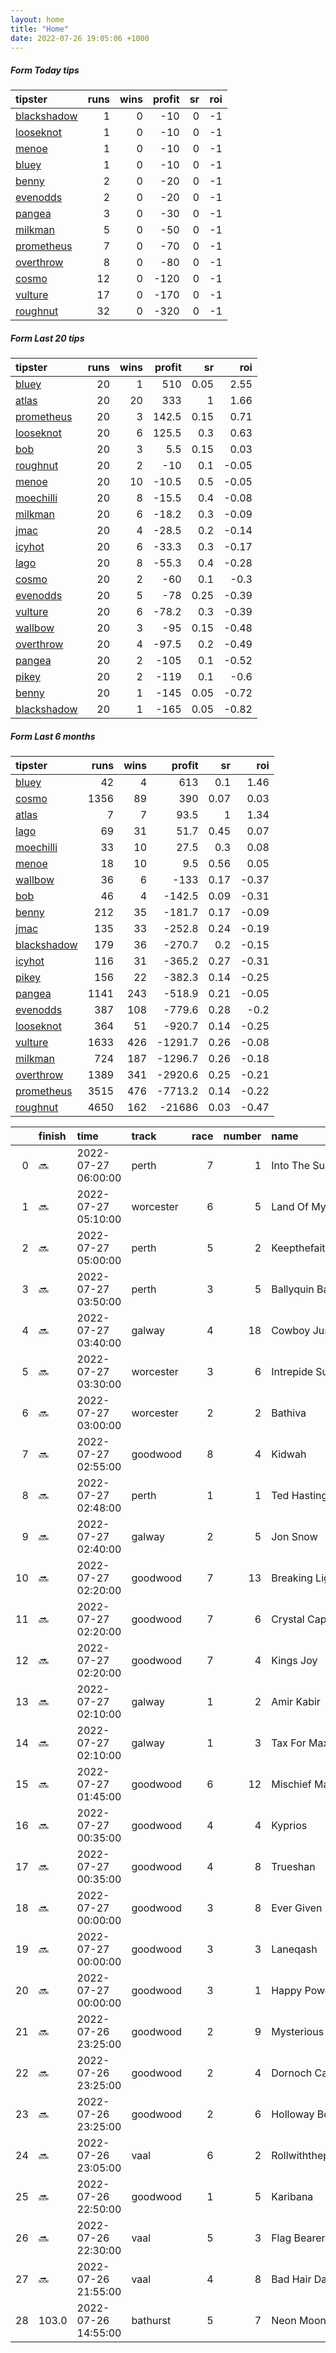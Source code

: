 ```yaml
---   
layout: home  
title: "Home"   
date: 2022-07-26 19:05:06 +1000  
---   
```



##### Form Today tips   

| tipster                                                         |   runs |   wins |   profit |   sr |   roi |
|:----------------------------------------------------------------|-------:|-------:|---------:|-----:|------:|
| [blackshadow](https://mrwayneo.github.io/tips/blackshadow.html) |      1 |      0 |      -10 |    0 |    -1 |
| [looseknot](https://mrwayneo.github.io/tips/looseknot.html)     |      1 |      0 |      -10 |    0 |    -1 |
| [menoe](https://mrwayneo.github.io/tips/menoe.html)             |      1 |      0 |      -10 |    0 |    -1 |
| [bluey](https://mrwayneo.github.io/tips/bluey.html)             |      1 |      0 |      -10 |    0 |    -1 |
| [benny](https://mrwayneo.github.io/tips/benny.html)             |      2 |      0 |      -20 |    0 |    -1 |
| [evenodds](https://mrwayneo.github.io/tips/evenodds.html)       |      2 |      0 |      -20 |    0 |    -1 |
| [pangea](https://mrwayneo.github.io/tips/pangea.html)           |      3 |      0 |      -30 |    0 |    -1 |
| [milkman](https://mrwayneo.github.io/tips/milkman.html)         |      5 |      0 |      -50 |    0 |    -1 |
| [prometheus](https://mrwayneo.github.io/tips/prometheus.html)   |      7 |      0 |      -70 |    0 |    -1 |
| [overthrow](https://mrwayneo.github.io/tips/overthrow.html)     |      8 |      0 |      -80 |    0 |    -1 |
| [cosmo](https://mrwayneo.github.io/tips/cosmo.html)             |     12 |      0 |     -120 |    0 |    -1 |
| [vulture](https://mrwayneo.github.io/tips/vulture.html)         |     17 |      0 |     -170 |    0 |    -1 |
| [roughnut](https://mrwayneo.github.io/tips/roughnut.html)       |     32 |      0 |     -320 |    0 |    -1 |

##### Form Last 20 tips   

| tipster                                                         |   runs |   wins |   profit |   sr |   roi |
|:----------------------------------------------------------------|-------:|-------:|---------:|-----:|------:|
| [bluey](https://mrwayneo.github.io/tips/bluey.html)             |     20 |      1 |    510   | 0.05 |  2.55 |
| [atlas](https://mrwayneo.github.io/tips/atlas.html)             |     20 |     20 |    333   | 1    |  1.66 |
| [prometheus](https://mrwayneo.github.io/tips/prometheus.html)   |     20 |      3 |    142.5 | 0.15 |  0.71 |
| [looseknot](https://mrwayneo.github.io/tips/looseknot.html)     |     20 |      6 |    125.5 | 0.3  |  0.63 |
| [bob](https://mrwayneo.github.io/tips/bob.html)                 |     20 |      3 |      5.5 | 0.15 |  0.03 |
| [roughnut](https://mrwayneo.github.io/tips/roughnut.html)       |     20 |      2 |    -10   | 0.1  | -0.05 |
| [menoe](https://mrwayneo.github.io/tips/menoe.html)             |     20 |     10 |    -10.5 | 0.5  | -0.05 |
| [moechilli](https://mrwayneo.github.io/tips/moechilli.html)     |     20 |      8 |    -15.5 | 0.4  | -0.08 |
| [milkman](https://mrwayneo.github.io/tips/milkman.html)         |     20 |      6 |    -18.2 | 0.3  | -0.09 |
| [jmac](https://mrwayneo.github.io/tips/jmac.html)               |     20 |      4 |    -28.5 | 0.2  | -0.14 |
| [icyhot](https://mrwayneo.github.io/tips/icyhot.html)           |     20 |      6 |    -33.3 | 0.3  | -0.17 |
| [lago](https://mrwayneo.github.io/tips/lago.html)               |     20 |      8 |    -55.3 | 0.4  | -0.28 |
| [cosmo](https://mrwayneo.github.io/tips/cosmo.html)             |     20 |      2 |    -60   | 0.1  | -0.3  |
| [evenodds](https://mrwayneo.github.io/tips/evenodds.html)       |     20 |      5 |    -78   | 0.25 | -0.39 |
| [vulture](https://mrwayneo.github.io/tips/vulture.html)         |     20 |      6 |    -78.2 | 0.3  | -0.39 |
| [wallbow](https://mrwayneo.github.io/tips/wallbow.html)         |     20 |      3 |    -95   | 0.15 | -0.48 |
| [overthrow](https://mrwayneo.github.io/tips/overthrow.html)     |     20 |      4 |    -97.5 | 0.2  | -0.49 |
| [pangea](https://mrwayneo.github.io/tips/pangea.html)           |     20 |      2 |   -105   | 0.1  | -0.52 |
| [pikey](https://mrwayneo.github.io/tips/pikey.html)             |     20 |      2 |   -119   | 0.1  | -0.6  |
| [benny](https://mrwayneo.github.io/tips/benny.html)             |     20 |      1 |   -145   | 0.05 | -0.72 |
| [blackshadow](https://mrwayneo.github.io/tips/blackshadow.html) |     20 |      1 |   -165   | 0.05 | -0.82 |

##### Form Last 6 months   

| tipster                                                         |   runs |   wins |   profit |   sr |   roi |
|:----------------------------------------------------------------|-------:|-------:|---------:|-----:|------:|
| [bluey](https://mrwayneo.github.io/tips/bluey.html)             |     42 |      4 |    613   | 0.1  |  1.46 |
| [cosmo](https://mrwayneo.github.io/tips/cosmo.html)             |   1356 |     89 |    390   | 0.07 |  0.03 |
| [atlas](https://mrwayneo.github.io/tips/atlas.html)             |      7 |      7 |     93.5 | 1    |  1.34 |
| [lago](https://mrwayneo.github.io/tips/lago.html)               |     69 |     31 |     51.7 | 0.45 |  0.07 |
| [moechilli](https://mrwayneo.github.io/tips/moechilli.html)     |     33 |     10 |     27.5 | 0.3  |  0.08 |
| [menoe](https://mrwayneo.github.io/tips/menoe.html)             |     18 |     10 |      9.5 | 0.56 |  0.05 |
| [wallbow](https://mrwayneo.github.io/tips/wallbow.html)         |     36 |      6 |   -133   | 0.17 | -0.37 |
| [bob](https://mrwayneo.github.io/tips/bob.html)                 |     46 |      4 |   -142.5 | 0.09 | -0.31 |
| [benny](https://mrwayneo.github.io/tips/benny.html)             |    212 |     35 |   -181.7 | 0.17 | -0.09 |
| [jmac](https://mrwayneo.github.io/tips/jmac.html)               |    135 |     33 |   -252.8 | 0.24 | -0.19 |
| [blackshadow](https://mrwayneo.github.io/tips/blackshadow.html) |    179 |     36 |   -270.7 | 0.2  | -0.15 |
| [icyhot](https://mrwayneo.github.io/tips/icyhot.html)           |    116 |     31 |   -365.2 | 0.27 | -0.31 |
| [pikey](https://mrwayneo.github.io/tips/pikey.html)             |    156 |     22 |   -382.3 | 0.14 | -0.25 |
| [pangea](https://mrwayneo.github.io/tips/pangea.html)           |   1141 |    243 |   -518.9 | 0.21 | -0.05 |
| [evenodds](https://mrwayneo.github.io/tips/evenodds.html)       |    387 |    108 |   -779.6 | 0.28 | -0.2  |
| [looseknot](https://mrwayneo.github.io/tips/looseknot.html)     |    364 |     51 |   -920.7 | 0.14 | -0.25 |
| [vulture](https://mrwayneo.github.io/tips/vulture.html)         |   1633 |    426 |  -1291.7 | 0.26 | -0.08 |
| [milkman](https://mrwayneo.github.io/tips/milkman.html)         |    724 |    187 |  -1296.7 | 0.26 | -0.18 |
| [overthrow](https://mrwayneo.github.io/tips/overthrow.html)     |   1389 |    341 |  -2920.6 | 0.25 | -0.21 |
| [prometheus](https://mrwayneo.github.io/tips/prometheus.html)   |   3515 |    476 |  -7713.2 | 0.14 | -0.22 |
| [roughnut](https://mrwayneo.github.io/tips/roughnut.html)       |   4650 |    162 | -21686   | 0.03 | -0.47 |

|    | finish   | time                | track     |   race |   number | name               |   odds | tipster             |
|---:|:---------|:--------------------|:----------|-------:|---------:|:-------------------|-------:|:--------------------|
|  0 | :soon:   | 2022-07-27 06:00:00 | perth     |      7 |        1 | Into The Sunset    |   3.6  | overthrow           |
|  1 | :soon:   | 2022-07-27 05:10:00 | worcester |      6 |        5 | Land Of My Delight |   7    | looseknot           |
|  2 | :soon:   | 2022-07-27 05:00:00 | perth     |      5 |        2 | Keepthefaithinme   |   2.5  | vulture             |
|  3 | :soon:   | 2022-07-27 03:50:00 | perth     |      3 |        5 | Ballyquin Bay      |   1.6  | vulture             |
|  4 | :soon:   | 2022-07-27 03:40:00 | galway    |      4 |       18 | Cowboy Justice     |   8.5  | vulture             |
|  5 | :soon:   | 2022-07-27 03:30:00 | worcester |      3 |        6 | Intrepide Sud      |   1.45 | vulture             |
|  6 | :soon:   | 2022-07-27 03:00:00 | worcester |      2 |        2 | Bathiva            |   3.9  | vulture,blackshadow |
|  7 | :soon:   | 2022-07-27 02:55:00 | goodwood  |      8 |        4 | Kidwah             |   4.2  | overthrow,milkman   |
|  8 | :soon:   | 2022-07-27 02:48:00 | perth     |      1 |        1 | Ted Hastings       |   1.45 | vulture             |
|  9 | :soon:   | 2022-07-27 02:40:00 | galway    |      2 |        5 | Jon Snow           |   3.4  | overthrow           |
| 10 | :soon:   | 2022-07-27 02:20:00 | goodwood  |      7 |       13 | Breaking Light     |   3.6  | vulture             |
| 11 | :soon:   | 2022-07-27 02:20:00 | goodwood  |      7 |        6 | Crystal Caprice    |   3    | vulture             |
| 12 | :soon:   | 2022-07-27 02:20:00 | goodwood  |      7 |        4 | Kings Joy          |   9.5  | overthrow           |
| 13 | :soon:   | 2022-07-27 02:10:00 | galway    |      1 |        2 | Amir Kabir         |   5    | vulture             |
| 14 | :soon:   | 2022-07-27 02:10:00 | galway    |      1 |        3 | Tax For Max        |   2.25 | evenodds,overthrow  |
| 15 | :soon:   | 2022-07-27 01:45:00 | goodwood  |      6 |       12 | Mischief Magic     |   3.6  | overthrow           |
| 16 | :soon:   | 2022-07-27 00:35:00 | goodwood  |      4 |        4 | Kyprios            |   2.7  | vulture,milkman     |
| 17 | :soon:   | 2022-07-27 00:35:00 | goodwood  |      4 |        8 | Trueshan           |   2.9  | milkman             |
| 18 | :soon:   | 2022-07-27 00:00:00 | goodwood  |      3 |        8 | Ever Given         |  18    | milkman             |
| 19 | :soon:   | 2022-07-27 00:00:00 | goodwood  |      3 |        3 | Laneqash           |   9.5  | evenodds,overthrow  |
| 20 | :soon:   | 2022-07-27 00:00:00 | goodwood  |      3 |        1 | Happy Power        |  26    | benny,pangea        |
| 21 | :soon:   | 2022-07-26 23:25:00 | goodwood  |      2 |        9 | Mysterious Night   |   5    | overthrow           |
| 22 | :soon:   | 2022-07-26 23:25:00 | goodwood  |      2 |        4 | Dornoch Castle     |   7    | vulture,milkman     |
| 23 | :soon:   | 2022-07-26 23:25:00 | goodwood  |      2 |        6 | Holloway Boy       |   2.88 | vulture             |
| 24 | :soon:   | 2022-07-26 23:05:00 | vaal      |      6 |        2 | Rollwiththepunches |   2.5  | vulture             |
| 25 | :soon:   | 2022-07-26 22:50:00 | goodwood  |      1 |        5 | Karibana           |  31    | vulture             |
| 26 | :soon:   | 2022-07-26 22:30:00 | vaal      |      5 |        3 | Flag Bearer        |   3    | vulture             |
| 27 | :soon:   | 2022-07-26 21:55:00 | vaal      |      4 |        8 | Bad Hair Day       |  16    | cosmo,bluey         |
| 28 | 103.0    | 2022-07-26 14:55:00 | bathurst  |      5 |        7 | Neon Moon          |   8    | vulture             |